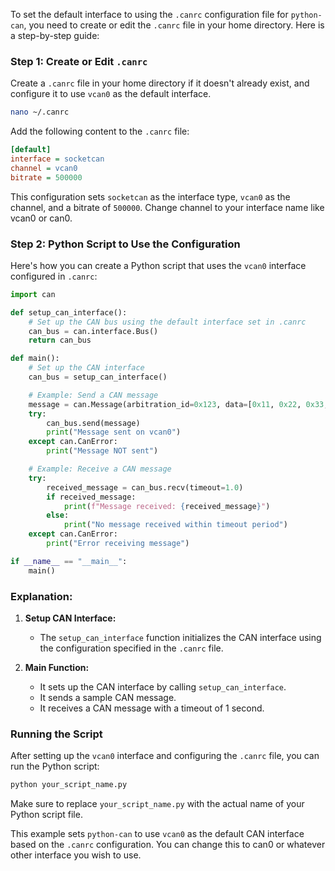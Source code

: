 To set the default interface to using the `.canrc` configuration file for `python-can`, you need to create or edit the `.canrc` file in your home directory. Here is a step-by-step guide:

### Step 1: Create or Edit `.canrc`

Create a `.canrc` file in your home directory if it doesn't already exist, and configure it to use `vcan0` as the default interface.

```sh
nano ~/.canrc
```

Add the following content to the `.canrc` file:

```ini
[default]
interface = socketcan
channel = vcan0
bitrate = 500000
```

This configuration sets `socketcan` as the interface type, `vcan0` as the channel, and a bitrate of `500000`. Change channel to your interface name like vcan0 or can0.

### Step 2: Python Script to Use the Configuration

Here's how you can create a Python script that uses the `vcan0` interface configured in `.canrc`:

```python
import can

def setup_can_interface():
    # Set up the CAN bus using the default interface set in .canrc
    can_bus = can.interface.Bus()
    return can_bus

def main():
    # Set up the CAN interface
    can_bus = setup_can_interface()

    # Example: Send a CAN message
    message = can.Message(arbitration_id=0x123, data=[0x11, 0x22, 0x33, 0x44, 0x55, 0x66, 0x77, 0x88], is_extended_id=False)
    try:
        can_bus.send(message)
        print("Message sent on vcan0")
    except can.CanError:
        print("Message NOT sent")

    # Example: Receive a CAN message
    try:
        received_message = can_bus.recv(timeout=1.0)
        if received_message:
            print(f"Message received: {received_message}")
        else:
            print("No message received within timeout period")
    except can.CanError:
        print("Error receiving message")

if __name__ == "__main__":
    main()
```

### Explanation:

1. **Setup CAN Interface:**
   - The `setup_can_interface` function initializes the CAN interface using the configuration specified in the `.canrc` file.

2. **Main Function:**
   - It sets up the CAN interface by calling `setup_can_interface`.
   - It sends a sample CAN message.
   - It receives a CAN message with a timeout of 1 second.

### Running the Script

After setting up the `vcan0` interface and configuring the `.canrc` file, you can run the Python script:

```sh
python your_script_name.py
```

Make sure to replace `your_script_name.py` with the actual name of your Python script file.

This example sets `python-can` to use `vcan0` as the default CAN interface based on the `.canrc` configuration. You can change this to can0 or whatever other interface you wish to use.
